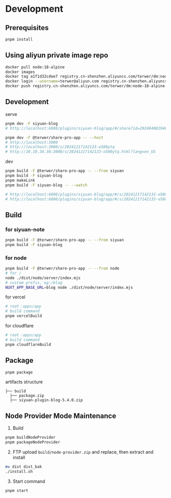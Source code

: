 # Development

## Prerequisites

```bash
pnpm install
```

## Using aliyun private image repo

```bash
docker pull node:18-alpine
docker images
docker tag a1f1d32cdee7 registry.cn-shenzhen.aliyuncs.com/terwer/dm:node-18-alpine
docker login --username=terwer@aliyun.com registry.cn-shenzhen.aliyuncs.com
docker push registry.cn-shenzhen.aliyuncs.com/terwer/dm:node-18-alpine
```

## Development

serve

```bash
pnpm dev -F siyuan-blog
# http://localhost:6808/plugins/siyuan-blog/app/#/share?id=20240408194841-jmgbco2&origin=http://192.168.3.3:6806&isSsr=false

pnpm dev -F @terwer/share-pro-app -- --host
# http://localhost:3000
# http://localhost:3000/s/20241217142133-o580ytq
# http://10.10.34.38:3000/s/20241217142133-o580ytq.html?lang=en_US
```

dev

```bash
pnpm build -F @terwer/share-pro-app -- --from siyuan
pnpm build -F siyuan-blog
pnpm makeLink
pnpm build -F siyuan-blog -- --watch

# http://localhost:6806/plugins/siyuan-blog/app/#/s/20241217142133-o580ytq
# http://localhost:6806/plugins/siyuan-blog/app/#/s/20241217142133-o580ytq?lang=en_US
```

## Build

### for siyuan-note

```bash
pnpm build -F @terwer/share-pro-app -- --from siyuan
pnpm build -F siyuan-blog
```

### for node

```bash
pnpm build -F @terwer/share-pro-app -- --from node
# for /
node ./dist/node/server/index.mjs
# custom prefix, eg:/blog
NUXT_APP_BASE_URL=blog node ./dist/node/server/index.mjs
```

for vercel

```bash
# root：apps/app
# build command
pnpm vercelBuild
```

for cloudflare

```bash
# root：apps/app
# build command
pnpm cloudflareBuild
```

## Package

```bash
pnpm package
```

artifacts structure

```
├── build
  ├── package.zip
  ├── siyuan-plugin-blog-5.4.0.zip
```

## Node Provider Mode Maintenance

1. Build

```bash
pnpm buildNodeProvider
pnpm packageNodeProvider
```

2. FTP upload `build/node-provider.zip` and replace, then extract and install

```bash
mv dist dist_bak
./install.sh
```

3. Start command

```bash
pnpm start
```